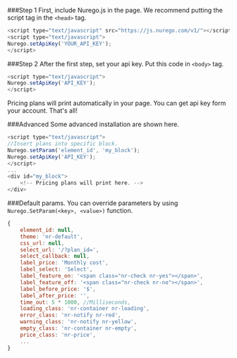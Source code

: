 ###Step 1
First, include Nurego.js in the page. We recommend putting the script tag in the ```<head>``` tag.
```JavaScript
<script type="text/javascript" src="https://js.nurego.com/v1/"></script>
<script type="text/javascript">
Nurego.setApiKey('YOUR_API_KEY');
</script>
```

###Step 2
After the first step, set your api key. Put this code in ```<body>``` tag.
```JavaScript
<script type="text/javascript">
Nurego.setApiKey('API_KEY');
</script>
```
Pricing plans will print automatically in your page. You can get api key form your account.
That's all!

###Advanced
Some advanced installation are shown here.
```JavaScript
<script type="text/javascript">
//Insert plans into specific block.
Nurego.setParam('element_id', 'my_block');
Nurego.setApiKey('API_KEY');
</script>
...
<div id="my_block">
    <!-- Pricing plans will print here. -->
</div>
```

###Default params.
You can override parameters by using ```Nurego.SetParam(<key>, <value>)``` function.
```JavaScript
{
    element_id: null,
    theme: 'nr-default',
    css_url: null,
    select_url: '/?plan_id=',
    select_callback: null,
    label_price: 'Monthly cost',
    label_select: 'Select',
    label_feature_on: '<span class="nr-check nr-yes"></span>',
    label_feature_off: '<span class="nr-check nr-no"></span>',
    label_before_price: '$',
    label_after_price: '',
    time_out: 5 * 1000, //Milliseconds,
    loading_class: 'nr-container nr-loading',
    error_class: 'nr-notify nr-red',
    warning_class: 'nr-notify nr-yellow',
    empty_class: 'nr-container nr-empty',
    price_class: 'nr-price',
    ...
}
```